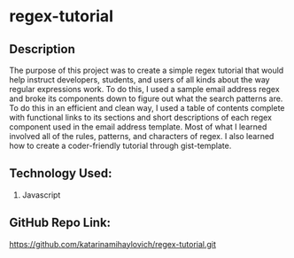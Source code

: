 # regex-tutorial

## Description

The purpose of this project was to create a simple regex tutorial that would help instruct developers, students, and users of all kinds about the way regular expressions work. To do this, I used a sample email address regex and broke its components down to figure out what the search patterns are. To do this in an efficient and clean way, I used a table of contents complete with functional links to its sections and short descriptions of each regex component used in the email address template. Most of what I learned involved all of the rules, patterns, and characters of regex. I also learned how to create a coder-friendly tutorial through gist-template. 

## Technology Used:

1. Javascript

## GitHub Repo Link:

https://github.com/katarinamihaylovich/regex-tutorial.git